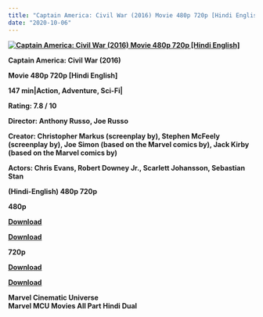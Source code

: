 ```yaml
---
title: "Captain America: Civil War (2016) Movie 480p 720p [Hindi English]"
date: "2020-10-06"
---
```


[**![Captain America: Civil War (2016) Movie 480p 720p [Hindi English]](https://1.bp.blogspot.com/-4nlENNLiEyE/Xxkl5pZ5EfI/AAAAAAAAEGE/jaB9vMK6g5IR5uBOqsgZsnkXIaTTfqhAQCLcBGAsYHQ/s1600/civilwar.webp "Captain America: Civil War (2016) Movie 480p 720p [Hindi English]")**](https://1.bp.blogspot.com/-4nlENNLiEyE/Xxkl5pZ5EfI/AAAAAAAAEGE/jaB9vMK6g5IR5uBOqsgZsnkXIaTTfqhAQCLcBGAsYHQ/s1600/civilwar.webp)

**Captain America: Civil War (2016)**

**Movie 480p 720p \[Hindi English\]**

**147 min|Action, Adventure, Sci-Fi|**

**Rating: 7.8 / 10** 

**Director: Anthony Russo, Joe Russo**

**Creator: Christopher Markus (screenplay by), Stephen McFeely (screenplay by), Joe Simon (based on the Marvel comics by), Jack Kirby (based on the Marvel comics by)**

**Actors: Chris Evans, Robert Downey Jr., Scarlett Johansson, Sebastian Stan**

 **(Hindi-English) 480p 720p** 

**480p**

**[Download](https://zee.gl/LLgf)** 

**[Download](https://techpook.com/15952)** 

**720p**

**[Download](https://zee.gl/JcdeQGk)** 

**[Download](https://healthtipschk.co/1759/)** 

**Marvel Cinematic Universe**   
**Marvel MCU Movies All Part Hindi Dual**
